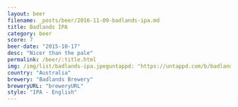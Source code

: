 ```yaml
---
layout: beer
filename: _posts/beer/2016-11-09-badlands-ipa.md
title: Badlands IPA
category: beer
score: 7
beer-date: "2015-10-17"
desc: "Nicer than the pale"
permalink: /beer/:title.html
img: /img/list/badlands-ipa.jpeguntappd: "https://untappd.com/b/badlands-brewery-indian-pale-ale/96541"
country: "Australia"
brewery: "Badlands Brewery"
breweryURL: "breweryURL"
style: "IPA - English"
---
```

